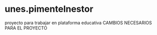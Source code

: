 # unes.pimentelnestor
proyecto para trabajar en plataforma educativa
CAMBIOS NECESARIOS PARA EL PROYECTO
